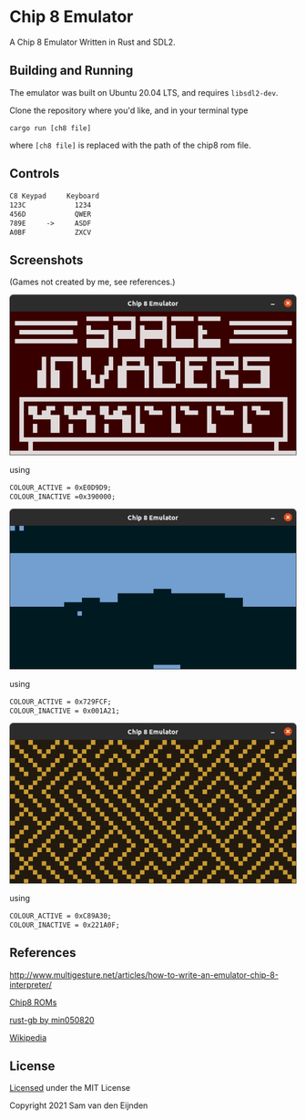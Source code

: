 # Chip 8 Emulator #

A Chip 8 Emulator Written in Rust and SDL2.

## Building and Running ##
The emulator was built on Ubuntu 20.04 LTS, and requires ```libsdl2-dev```.

Clone the repository where you'd like, and in your terminal type

```
cargo run [ch8 file]
```

where ```[ch8 file]``` is replaced with the path of the chip8 rom file.

## Controls ##
```
C8 Keypad     Keyboard
123C            1234
456D            QWER
789E     ->     ASDF
A0BF            ZXCV
```
## Screenshots ##

(Games not created by me, see references.)

![Space_Invaders](/screenshots/space_invaders_gameplay.png)

using
```
COLOUR_ACTIVE = 0xE0D9D9;
COLOUR_INACTIVE =0x390000;
```

![Brick](/screenshots/brick_gameplay.png)

using
```
COLOUR_ACTIVE = 0x729FCF;
COLOUR_INACTIVE = 0x001A21;
```

![Maze](/screenshots/maze_demo.png)

using
```
COLOUR_ACTIVE = 0xC89A30;
COLOUR_INACTIVE = 0x221A0F;
```

## References ##
http://www.multigesture.net/articles/how-to-write-an-emulator-chip-8-interpreter/

[Chip8 ROMs](https://github.com/kripod/chip8-roms)

[rust-gb by min050820](https://github.com/min050820/rust-gb)

[Wikipedia](https://en.wikipedia.org/wiki/CHIP-8)

## License ##
[Licensed](./LICENSE) under the MIT License

Copyright 2021 Sam van den Eijnden
